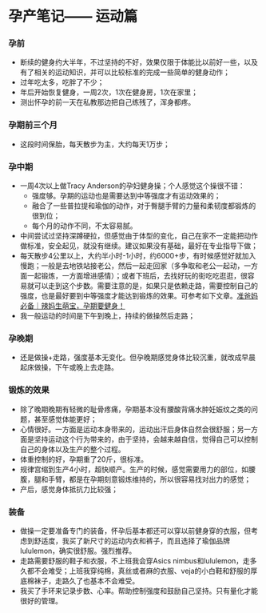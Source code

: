 # 孕产笔记—— 运动篇
###  孕前
* 断续的健身约大半年，不过坚持的不好，效果仅限于体能比以前好一些，以及有了相关的运动知识，并可以比较标准的完成一些简单的健身动作；
* 过年吃太多，吃胖了不少；
* 年后开始恢复健身，一周2次，1次在健身房，1次在家里；
* 测出怀孕的前一天在私教那边把自己练残了，浑身都疼。

### 孕期前三个月
* 这段时间保胎，每天散步为主，大约每天1万步；

### 孕中期
* 一周4次以上做Tracy Anderson的孕妇健身操；个人感觉这个操很不错：
	* 强度够。孕期的运动也是需要达到中等强度才有运动效果的；
	* 融合了一些普拉提和瑜伽的动作，对于臀腿手臂的力量和柔韧度都锻炼的很到位；
	* 每个月的动作不同，不太容易腻。
* 中间尝试过坚持深蹲硬拉，但感觉由于体型的变化，自己在家不一定能把动作做标准，安全起见，就没有继续。建议如果没有基础，最好在专业指导下做；
* 每天散步4公里以上，大约半小时-1小时，约6000+步，有时候感觉好就加入慢跑；一般是去地铁站接老公，然后一起走回家（多争取和老公一起动，一方面一起锻炼，一方面增进感情）；或者下班后，去找好玩的街吃吃逛逛，很容易就可以走到这个步数。需要注意的是，如果只是依赖走路，需要控制自己的强度，也是最好要到中等强度才能达到锻炼的效果。可参考如下文章。[准爸妈必备｜辣妈生萌宝，孕期要健身！](https://zhuanlan.zhihu.com/p/20316111)
* 我一般运动的时间是下午到晚上，持续的做操然后走路；

### 孕晚期
* 还是做操+走路，强度基本无变化。但孕晚期感觉身体比较沉重，就改成早晨起床做操，下午或晚上去走路。


### 锻炼的效果
* 除了晚期晚期有轻微的耻骨疼痛，孕期基本没有腰酸背痛水肿妊娠纹之类的问题，甚至感觉体能更好；
* 心情很好。一方面是运动本身带来的，运动出汗后身体自然会很舒服；另一方面是坚持运动这个行为带来的，由于坚持，会越来越自信，觉得自己可以控制自己的身体以及生产的整个过程。
* 体重控制的好，孕期重了20斤，很标准。
* 规律宫缩到生产4小时，超快顺产。生产的时候，感觉需要用力的部位，如腰腹，腿和手臂，都是在孕期刻意锻炼维持的，所以很容易找对出力的感觉；
* 产后，感觉身体抵抗力比较强；

### 装备
* 做操一定要准备专门的装备，怀孕后基本都还可以穿以前健身穿的衣服，但考虑到舒适度，我买了新尺寸的运动内衣和裤子，而且选择了瑜伽品牌lululemon，确实很舒服。强烈推荐。
* 走路需要舒服的鞋子和衣服，不上班我会穿Asics nimbus和lululemon，走多久都不会难受；上班我穿纯棉，真丝或者麻的衣服、veja的小白鞋和舒服的厚底棉袜子，走路久了也基本不会难受。
* 我买了手环来记录步数、心率。帮助控制强度和鼓励自己坚持。只有量化才能很好的管理。

